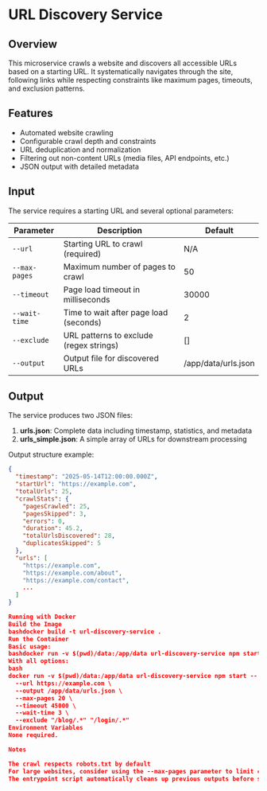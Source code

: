 # URL Discovery Service

## Overview

This microservice crawls a website and discovers all accessible URLs based on a starting URL. It systematically navigates through the site, following links while respecting constraints like maximum pages, timeouts, and exclusion patterns.

## Features

- Automated website crawling
- Configurable crawl depth and constraints
- URL deduplication and normalization
- Filtering out non-content URLs (media files, API endpoints, etc.)
- JSON output with detailed metadata

## Input

The service requires a starting URL and several optional parameters:

| Parameter | Description | Default |
|-----------|-------------|---------|
| `--url` | Starting URL to crawl (required) | N/A |
| `--max-pages` | Maximum number of pages to crawl | 50 |
| `--timeout` | Page load timeout in milliseconds | 30000 |
| `--wait-time` | Time to wait after page load (seconds) | 2 |
| `--exclude` | URL patterns to exclude (regex strings) | [] |
| `--output` | Output file for discovered URLs | /app/data/urls.json |

## Output

The service produces two JSON files:

1. **urls.json**: Complete data including timestamp, statistics, and metadata
2. **urls_simple.json**: A simple array of URLs for downstream processing

Output structure example:
```json
{
  "timestamp": "2025-05-14T12:00:00.000Z",
  "startUrl": "https://example.com",
  "totalUrls": 25,
  "crawlStats": {
    "pagesCrawled": 25,
    "pagesSkipped": 3,
    "errors": 0,
    "duration": 45.2,
    "totalUrlsDiscovered": 28,
    "duplicatesSkipped": 5
  },
  "urls": [
    "https://example.com",
    "https://example.com/about",
    "https://example.com/contact",
    ...
  ]
}

Running with Docker
Build the Image
bashdocker build -t url-discovery-service .
Run the Container
Basic usage:
bashdocker run -v $(pwd)/data:/app/data url-discovery-service npm start -- --url https://example.com --output /app/data/urls.json
With all options:
bash
docker run -v $(pwd)/data:/app/data url-discovery-service npm start -- \
  --url https://example.com \
  --output /app/data/urls.json \
  --max-pages 20 \
  --timeout 45000 \
  --wait-time 3 \
  --exclude "/blog/.*" "/login/.*"
Environment Variables
None required.

Notes

The crawl respects robots.txt by default
For large websites, consider using the --max-pages parameter to limit crawl depth
The entrypoint script automatically cleans up previous outputs before starting